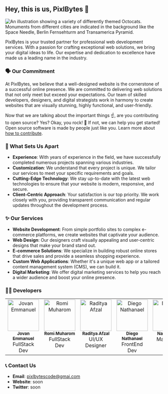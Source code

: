 ## Hey, this is us, PixlBytes 👋

![An illustration showing a variety of differently themed Octocats. Monuments from different cities are indicated in the background like the Space Needle, Berlin Fernsehturm and Transamerica Pyramid.](https://user-images.githubusercontent.com/3369400/133268513-5bfe2f93-4402-42c9-a403-81c9e86934b6.jpeg)

PixlBytes is your trusted partner for professional web development services. With a passion for crafting exceptional web solutions, we bring your digital ideas to life. Our expertise and dedication to excellence have made us a leading name in the industry.

### 🗣️ Our Commitment

At PixlBytes, we believe that a well-designed website is the cornerstone of a successful online presence. We are committed to delivering web solutions that not only meet but exceed your expectations. Our team of skilled developers, designers, and digital strategists work in harmony to create websites that are visually stunning, highly functional, and user-friendly.

Now that we are talking about the important things ☝️, are you contributing to open source? Yes? Okay, you rock! 🎸 If not, we can help you get started! Open source software is made by people just like you. Learn more about [how to contribute](https://opensource.guide/).

### 🦦 What Sets Us Apart

- **Experience**: With years of experience in the field, we have successfully completed numerous projects spanning various industries.
- **Customization**: We understand that every project is unique. We tailor our services to meet your specific requirements and goals.
- **Cutting-Edge Technology**: We stay up-to-date with the latest web technologies to ensure that your website is modern, responsive, and secure.
- **Client-Centric Approach**: Your satisfaction is our top priority. We work closely with you, providing transparent communication and regular updates throughout the development process.

### ✨ Our Services

- **Website Development**: From simple portfolio sites to complex e-commerce platforms, we create websites that captivate your audience.
- **Web Design**: Our designers craft visually appealing and user-centric designs that make your brand stand out.
- **E-commerce Solutions**: We specialize in building robust online stores that drive sales and provide a seamless shopping experience.
- **Custom Web Applications**: Whether it's a unique web app or a tailored content management system (CMS), we can build it.
- **Digital Marketing**: We offer digital marketing services to help you reach a wider audience and boost your online presence.

### 👨‍💻 Developers
<table>
  <tbody>
    <tr>
      <td align="center" valign="top" width="14.28%"><a href="https://github.com/zonxen"><img src="https://avatars.githubusercontent.com/u/127174698?v=4" width="100px;" alt="Jovan Emmanuel"/><br /><sub><b>Jovan Emmanuel</b></sub></a><br />FullStack Dev</td>
      <td align="center" valign="top" width="14.28%"><a href="https://github.com/leuthra"><img src="https://avatars.githubusercontent.com/u/121702894?v=4" width="100px;" alt="Romi Muharom"/><br /><sub><b>Romi Muharom</b></sub></a><br />FullStack Dev</td>
      <td align="center" valign="top" width="14.28%"><a href="https://github.com/Rdtzprn"><img src="https://avatars.githubusercontent.com/u/111118603?v=4" width="100px;" alt="Raditya Afzal"/><br /><sub><b>Raditya Afzal</b></sub></a><br />UI/UX Designer</td>
      <td align="center" valign="top" width="14.28%"><a href="https://github.com/DiegoNathanael"><img src="https://avatars.githubusercontent.com/u/108560477?v=4" width="100px;" alt="Diego Nathanael"/><br /><sub><b>Diego Nathanael</b></sub></a><br />FrontEnd Dev</td>
      <td align="center" valign="top" width="14.28%"><a href="https://github.com/Nangskuy"><img src="https://avatars.githubusercontent.com/u/119390724?v=4" width="100px;" alt="Nanang Ali"/><br /><sub><b>Nanang Ali</b></sub></a><br />Marketing</td>
    </tr>
  </tbody>
</table>

### 📞 Contact Us

- **Email**: pixlbytescode@gmai.com
- **Website**: soon
- **Twitter**: soon
